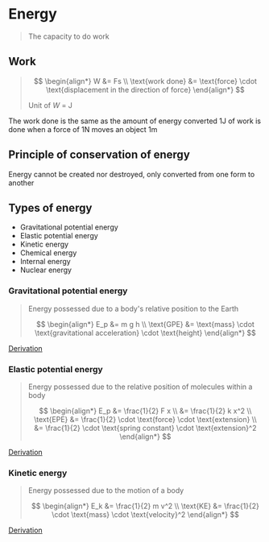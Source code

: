 # Energy

> The capacity to do work

## Work

> $$
> \begin{align*}
>   W &= Fs \\
>   \text{work done} &= \text{force} \cdot \text{displacement in the direction of force}
> \end{align*}
> $$
>
> Unit of $W$ = $\mathrm{J}$

The work done is the same as the amount of energy converted
1J of work is done when a force of 1N moves an object 1m

## Principle of conservation of energy

Energy cannot be created nor destroyed, only converted from one form to another

## Types of energy

-   Gravitational potential energy
-   Elastic potential energy
-   Kinetic energy
-   Chemical energy
-   Internal energy
-   Nuclear energy

### Gravitational potential energy

> Energy possessed due to a body's relative position to the Earth
>
> $$
> \begin{align*}
>   E_p &= m g h \\
>   \text{GPE} &= \text{mass} \cdot \text{gravitational acceleration} \cdot \text{height}
> \end{align*}
> $$

[Derivation](./energy-formula-derivations.md#gravitational-potential-energy)

### Elastic potential energy

> Energy possessed due to the relative position of molecules within a body
>
> $$
> \begin{align*}
>   E_p &= \frac{1}{2} F x \\
>   &= \frac{1}{2} k x^2 \\
>   \text{EPE} &= \frac{1}{2} \cdot \text{force} \cdot \text{extension} \\
>   &= \frac{1}{2} \cdot \text{spring constant} \cdot \text{extension}^2
> \end{align*}
> $$

[Derivation](./energy-formula-derivations.md#elastic-potential-energy)

### Kinetic energy

> Energy possessed due to the motion of a body
>
> $$
> \begin{align*}
>   E_k &= \frac{1}{2} m v^2 \\
>   \text{KE} &= \frac{1}{2} \cdot \text{mass} \cdot \text{velocity}^2
> \end{align*}
> $$

[Derivation](./energy-formula-derivations.md#kinetic-energy)

